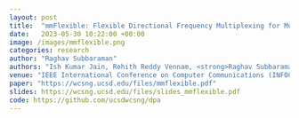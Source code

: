 ```yaml
---
layout: post
title:  "mmFlexible: Flexible Directional Frequency Multiplexing for Multi-user mmWave Networks"
date:   2023-05-30 10:22:00 +00:00
image: /images/mmflexible.png
categories: research
author: "Raghav Subbaraman"
authors: "Ish Kumar Jain, Rohith Reddy Vennam, <strong>Raghav Subbaraman</strong>, Dinesh Bharadia"
venue: "IEEE International Conference on Computer Communications (INFOCOM 2023)"
paper: "https://wcsng.ucsd.edu/files/mmflexible.pdf"
slides: https://wcsng.ucsd.edu/files/slides_mmflexible.pdf
code: https://github.com/ucsdwcsng/dpa
---
```

